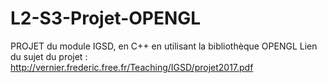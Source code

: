 # L2-S3-Projet-OPENGL

PROJET du module IGSD, en C++ en utilisant la bibliothèque OPENGL
Lien du sujet du projet : http://vernier.frederic.free.fr/Teaching/IGSD/projet2017.pdf
